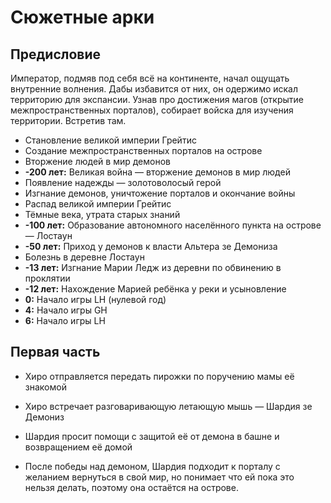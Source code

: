 # Сюжетные арки

## Предисловие

Император, подмяв под себя всё на континенте, начал ощущать внутренние волнения. Дабы избавится от них, он одержимо искал территорию для экспансии. Узнав про достижения магов (открытие межпространственных порталов), собирает войска для изучения территории. Встретив там.

* Становление великой империи Грейтис
* Создание межпространственных порталов на острове
* Вторжение людей в мир демонов
* **-200 лет:** Великая война — вторжение демонов в мир людей
* Появление надежды — золотоволосый герой 
* Изгнание демонов, уничтожение порталов и окончание войны
* Распад великой империи Грейтис
* Тёмные века, утрата старых знаний
* **-100 лет:** Образование автономного населённого пункта на острове — Лостаун
* **-50 лет:** Приход у демонов к власти Альтера зе Демониза
* Болезнь в деревне Лостаун
* **-13 лет:** Изгнание Марии Ледж из деревни по обвинению в проклятии
* **-12 лет:** Нахождение Марией ребёнка у реки и усыновление
* **0:** Начало игры LH (нулевой год)
* **4:** Начало игры GH
* **6:** Начало игры LH

## Первая часть

* Хиро отправляется передать пирожки по поручению мамы её знакомой
* Хиро встречает разговаривающую летающую мышь — Шардия зе Демониз
* Шардия просит помощи с защитой её от демона в башне и возвращением её домой

* После победы над демоном, Шардия подходит к порталу с желанием вернуться в свой мир, но понимает что ей пока это нельзя делать, поэтому она остаётся на острове.


